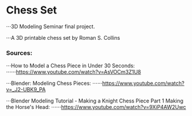 # Chess Set

⋅⋅⋅3D Modeling Seminar final project.

⋅⋅⋅A 3D printable chess set by Roman S. Collins

### Sources:

⋅⋅⋅How to Model a Chess Piece in Under 30 Seconds:
⋅⋅⋅⋅⋅⋅https://www.youtube.com/watch?v=AsVOCm3Z1U8

⋅⋅⋅Blender: Modeling Chess Pieces:
⋅⋅⋅⋅⋅⋅https://www.youtube.com/watch?v=_J2-UBK9_PA

⋅⋅⋅Blender Modeling Tutorial - Making a Knight Chess Piece Part 1 Making the Horse's Head:
⋅⋅⋅⋅⋅⋅https://www.youtube.com/watch?v=9XiP4AW2Uwc
